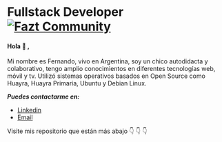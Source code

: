 # Fullstack Developer [![Fazt Community](https://img.shields.io/badge/Fazt%20Community-GitHub-red)](https://github.com/faztcommunity)

#### Hola :wave: ,  
Mi nombre es Fernando, vivo en Argentina, soy un chico autodidacta y colaborativo, tengo amplio conocimientos en diferentes tecnologías web, móvil y tv. Utilizó sistemas operativos basados en Open Source como Huayra, Huayra Primaria, Ubuntu y Debian Linux. 

***Puedes contactarme en:***
 - [Linkedin](https://www.linkedin.com/in/fernandogabriellopez/) 
 - [Email](fer.ragnar19@gmail.com)

Visite  mis repositorio que están más abajo :point_down: :point_down: :point_down:
